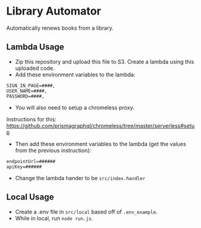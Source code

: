 # Library Automator

Automatically renews books from a library.

## Lambda Usage
- Zip this repository and upload this file to S3.  Create a lambda using this uploaded code.
- Add these environment variables to the lambda:

```
SIGN_IN_PAGE=####,
USER_NAME=####,
PASSWORD=####,
```

- You will also need to setup a chromeless proxy.

Instructions for this: https://github.com/prismagraphql/chromeless/tree/master/serverless#setup

- Then add these environment variables to the lambda (get the values from the previous instruction):

```
endpointUrl=######
apiKey=######
```
- Change the lambda hander to be `src/index.handler`

## Local Usage

- Create a .env file in `src/local` based off of `.env_example`.
- While in local, run `node run.js`.